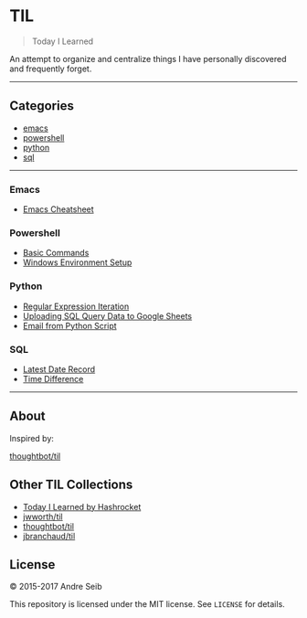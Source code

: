 # TIL

> Today I Learned

An attempt to organize and centralize things I have personally discovered and frequently forget.


---

## Categories

* [emacs](#emacs)
* [powershell](#powershell)
* [python](#python)
* [sql](#sql)



---



### Emacs

- [Emacs Cheatsheet](emacs/emacscheatsheet.md)

### Powershell

- [Basic Commands](powershell/powershell_basics.md)
- [Windows Environment Setup](powershell/windows-environment-setup.md)

### Python

- [Regular Expression Iteration](python/regular-expression-match.md)
- [Uploading SQL Query Data to Google Sheets](python/uploading-MSSQL-data-to-Google-sheets.md)
- [Email from Python Script](python/email-from-python.md)

### SQL

- [Latest Date Record](sql/latest-date-record.md)
- [Time Difference](sql/time-difference.md)

---

## About

Inspired by:

[thoughtbot/til](https://github.com/thoughtbot/til)

## Other TIL Collections

* [Today I Learned by Hashrocket](https://til.hashrocket.com)
* [jwworth/til](https://github.com/jwworth/til)
* [thoughtbot/til](https://github.com/thoughtbot/til)
* [jbranchaud/til](https://github.com/jbranchaud/til)

## License

&copy; 2015-2017 Andre Seib

This repository is licensed under the MIT license. See `LICENSE` for
details.
